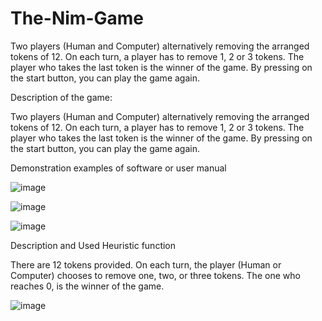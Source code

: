 # The-Nim-Game
Two players (Human and Computer) alternatively removing the arranged tokens of 12. On each turn, a player has to remove 1, 2 or 3 tokens. The player who takes the last token is the winner of the game. By pressing on the start button, you can play the game again.


  Description of the game:

Two players (Human and Computer) alternatively removing the arranged tokens of 12. On each turn, a player has to remove 1, 2 or 3 tokens. The player who takes the last token is the winner of the game. By pressing on the start button, you can play the game again.

Demonstration examples of software or user manual

![image](https://user-images.githubusercontent.com/100626867/190870938-e9cb07cc-438b-4055-b179-212e443fb81a.png)

![image](https://user-images.githubusercontent.com/100626867/190871050-a6127d3e-6da1-40fd-9735-1f4c4e970e52.png)

![image](https://user-images.githubusercontent.com/100626867/190871060-6ac1c711-8b8b-4d7b-bf0e-91d975c3790a.png)

Description and Used Heuristic function 

There are 12 tokens provided. On each turn, the player (Human or Computer) chooses to remove one, two, or three tokens. The one who reaches 0, is the winner of the game.

![image](https://user-images.githubusercontent.com/100626867/190871091-7f72e409-526a-48b8-bd5e-023bfa64e46e.png)
